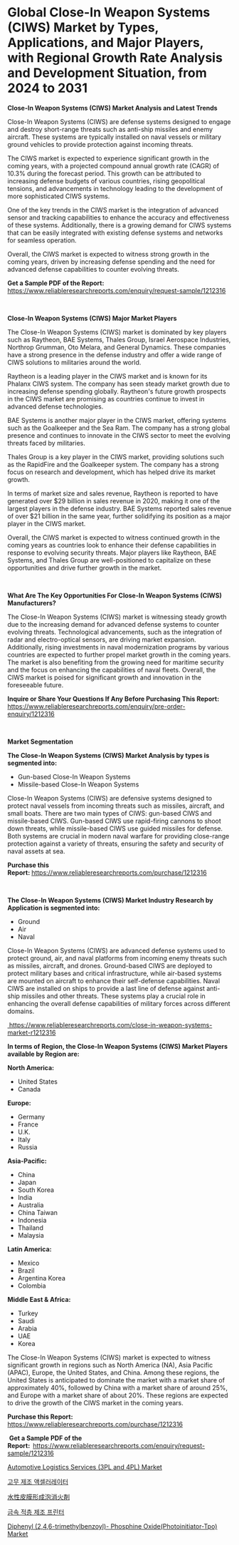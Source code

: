 <p><h1>Global Close-In Weapon Systems (CIWS) Market by Types, Applications, and Major Players, with Regional Growth Rate Analysis and Development Situation, from 2024 to 2031</h1></p><p><strong>Close-In Weapon Systems (CIWS) Market Analysis and Latest Trends</strong></p>
<p><p>Close-In Weapon Systems (CIWS) are defense systems designed to engage and destroy short-range threats such as anti-ship missiles and enemy aircraft. These systems are typically installed on naval vessels or military ground vehicles to provide protection against incoming threats.</p><p>The CIWS market is expected to experience significant growth in the coming years, with a projected compound annual growth rate (CAGR) of 10.3% during the forecast period. This growth can be attributed to increasing defense budgets of various countries, rising geopolitical tensions, and advancements in technology leading to the development of more sophisticated CIWS systems.</p><p>One of the key trends in the CIWS market is the integration of advanced sensor and tracking capabilities to enhance the accuracy and effectiveness of these systems. Additionally, there is a growing demand for CIWS systems that can be easily integrated with existing defense systems and networks for seamless operation.</p><p>Overall, the CIWS market is expected to witness strong growth in the coming years, driven by increasing defense spending and the need for advanced defense capabilities to counter evolving threats.</p></p>
<p><strong>Get a Sample PDF of the Report:&nbsp;</strong> <a href="https://www.reliableresearchreports.com/enquiry/request-sample/1212316">https://www.reliableresearchreports.com/enquiry/request-sample/1212316</a></p>
<p>&nbsp;</p>
<p><strong>Close-In Weapon Systems (CIWS) Major Market Players</strong></p>
<p><p>The Close-In Weapon Systems (CIWS) market is dominated by key players such as Raytheon, BAE Systems, Thales Group, Israel Aerospace Industries, Northrop Grumman, Oto Melara, and General Dynamics. These companies have a strong presence in the defense industry and offer a wide range of CIWS solutions to militaries around the world.</p><p>Raytheon is a leading player in the CIWS market and is known for its Phalanx CIWS system. The company has seen steady market growth due to increasing defense spending globally. Raytheon's future growth prospects in the CIWS market are promising as countries continue to invest in advanced defense technologies.</p><p>BAE Systems is another major player in the CIWS market, offering systems such as the Goalkeeper and the Sea Ram. The company has a strong global presence and continues to innovate in the CIWS sector to meet the evolving threats faced by militaries.</p><p>Thales Group is a key player in the CIWS market, providing solutions such as the RapidFire and the Goalkeeper system. The company has a strong focus on research and development, which has helped drive its market growth.</p><p>In terms of market size and sales revenue, Raytheon is reported to have generated over $29 billion in sales revenue in 2020, making it one of the largest players in the defense industry. BAE Systems reported sales revenue of over $21 billion in the same year, further solidifying its position as a major player in the CIWS market.</p><p>Overall, the CIWS market is expected to witness continued growth in the coming years as countries look to enhance their defense capabilities in response to evolving security threats. Major players like Raytheon, BAE Systems, and Thales Group are well-positioned to capitalize on these opportunities and drive further growth in the market.</p></p>
<p>&nbsp;</p>
<p><strong>What Are The Key Opportunities For Close-In Weapon Systems (CIWS) Manufacturers?</strong></p>
<p><p>The Close-In Weapon Systems (CIWS) market is witnessing steady growth due to the increasing demand for advanced defense systems to counter evolving threats. Technological advancements, such as the integration of radar and electro-optical sensors, are driving market expansion. Additionally, rising investments in naval modernization programs by various countries are expected to further propel market growth in the coming years. The market is also benefiting from the growing need for maritime security and the focus on enhancing the capabilities of naval fleets. Overall, the CIWS market is poised for significant growth and innovation in the foreseeable future.</p></p>
<p><strong>Inquire or Share Your Questions If Any Before Purchasing This Report:</strong> <a href="https://www.reliableresearchreports.com/enquiry/pre-order-enquiry/1212316">https://www.reliableresearchreports.com/enquiry/pre-order-enquiry/1212316</a></p>
<p>&nbsp;</p>
<p><strong>Market Segmentation</strong></p>
<p><strong>The Close-In Weapon Systems (CIWS) Market Analysis by types is segmented into:</strong></p>
<p><ul><li>Gun-based Close-In Weapon Systems</li><li>Missile-based Close-In Weapon Systems</li></ul></p>
<p><p>Close-In Weapon Systems (CIWS) are defensive systems designed to protect naval vessels from incoming threats such as missiles, aircraft, and small boats. There are two main types of CIWS: gun-based CIWS and missile-based CIWS. Gun-based CIWS use rapid-firing cannons to shoot down threats, while missile-based CIWS use guided missiles for defense. Both systems are crucial in modern naval warfare for providing close-range protection against a variety of threats, ensuring the safety and security of naval assets at sea.</p></p>
<p><strong>Purchase this Report:&nbsp;</strong><a href="https://www.reliableresearchreports.com/purchase/1212316">https://www.reliableresearchreports.com/purchase/1212316</a></p>
<p>&nbsp;</p>
<p><strong>The Close-In Weapon Systems (CIWS) Market Industry Research by Application is segmented into:</strong></p>
<p><ul><li>Ground</li><li>Air</li><li>Naval</li></ul></p>
<p><p>Close-In Weapon Systems (CIWS) are advanced defense systems used to protect ground, air, and naval platforms from incoming enemy threats such as missiles, aircraft, and drones. Ground-based CIWS are deployed to protect military bases and critical infrastructure, while air-based systems are mounted on aircraft to enhance their self-defense capabilities. Naval CIWS are installed on ships to provide a last line of defense against anti-ship missiles and other threats. These systems play a crucial role in enhancing the overall defense capabilities of military forces across different domains.</p></p>
<p><a href="https://www.reliableresearchreports.com/close-in-weapon-systems-market-r1212316">&nbsp;https://www.reliableresearchreports.com/close-in-weapon-systems-market-r1212316</a></p>
<p><strong>In terms of Region, the Close-In Weapon Systems (CIWS) Market Players available by Region are:</strong></p>
<p>
    <p> <strong> North America: </strong>
        <ul>
            <li>United States</li>
            <li>Canada</li>
        </ul>
        </p> 
    <p> <strong> Europe: </strong>
        <ul>
            <li>Germany</li>
            <li>France</li>
            <li>U.K.</li>
            <li>Italy</li>
            <li>Russia</li>
        </ul>
        </p> 
    <p> <strong> Asia-Pacific: </strong>
        <ul>
            <li>China</li>
            <li>Japan</li>
            <li>South Korea</li>
            <li>India</li>
            <li>Australia</li>
            <li>China Taiwan</li>
            <li>Indonesia</li>
            <li>Thailand</li>
            <li>Malaysia</li>
        </ul>
        </p> 
    <p> <strong> Latin America: </strong>
        <ul>
            <li>Mexico</li>
            <li>Brazil</li>
            <li>Argentina Korea</li>
            <li>Colombia</li>
        </ul>
        </p> 
    <p> <strong> Middle East & Africa: </strong>
        <ul>
            <li>Turkey</li>
            <li>Saudi</li>
            <li>Arabia</li>
            <li>UAE</li>
            <li>Korea</li>
        </ul>
    </p>
    </p>
<p><p>The Close-In Weapon Systems (CIWS) market is expected to witness significant growth in regions such as North America (NA), Asia Pacific (APAC), Europe, the United States, and China. Among these regions, the United States is anticipated to dominate the market with a market share of approximately 40%, followed by China with a market share of around 25%, and Europe with a market share of about 20%. These regions are expected to drive the growth of the CIWS market in the coming years.</p></p>
<p><strong>Purchase this Report: </strong><a href="https://www.reliableresearchreports.com/purchase/1212316">https://www.reliableresearchreports.com/purchase/1212316</a></p>
<p>&nbsp;<strong>Get a Sample PDF of the Report:&nbsp;&nbsp;</strong><a href="https://www.reliableresearchreports.com/enquiry/request-sample/1212316">https://www.reliableresearchreports.com/enquiry/request-sample/1212316</a></p>
<p><strong></strong></p>
<p><p><a href="https://github.com/GageWest1962/Market-Research-Report-List-1/blob/main/automotive-logistics-services-3pl-and-4pl-market.md">Automotive Logistics Services (3PL and 4PL) Market</a></p><p><a href="https://github.com/shampaakter36/Market-Research-Report-List-1/blob/main/136580495610.md">고무 제조 액셀러레이터</a></p><p><a href="https://github.com/lrlmopnhwd79300/Market-Research-Report-List-2/blob/main/3561142102058.md">水性皮膜形成泡消火剤</a></p><p><a href="https://github.com/Santosuigrtley997836/Market-Research-Report-List-1/blob/main/146010395609.md">금속 적층 제조 프린터</a></p><p><a href="https://github.com/LiamDavis60/Market-Research-Report-List-1/blob/main/diphenyl-246-trimethylbenzoyl-phosphine-oxidephotoinitiator-tpo-market.md">Diphenyl (2,4,6-trimethylbenzoyl)- Phosphine Oxide(Photoinitiator-Tpo) Market</a></p></p>